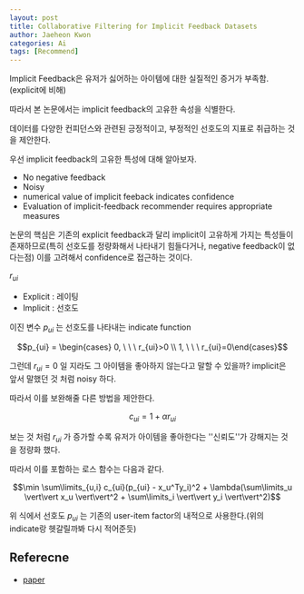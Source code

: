 ```yaml
---
layout: post
title: Collaborative Filtering for Implicit Feedback Datasets
author: Jaeheon Kwon
categories: Ai
tags: [Recommend]
---
```




Implicit Feedback은 유저가 싫어하는 아이템에 대한 실질적인 증거가 부족함.(explicit에 비해)

따라서 본 논문에서는 implicit feedback의 고유한 속성을 식별한다.

데이터를 다양한 컨피던스와 관련된 긍정적이고, 부정적인 선호도의 지표로 취급하는 것을 제안한다.

우선 implicit feedback의 고유한 특성에 대해 알아보자.

- No negative feedback
- Noisy
- numerical value of implicit feeback indicates confidence
- Evaluation of implicit-feedback recommender requires appropriate measures

논문의 핵심은 기존의 explicit feedback과 달리 implicit이 고유하게 가지는 특성들이 존재하므로(특히 선호도를 정량화해서 나타내기 힘들다거나, negative feedback이 없다는점) 이를 고려해서 confidence로 접근하는 것이다.

$r_{ui}$

- Explicit : 레이팅
- Implicit : 선호도

이진 변수 $p_{ui}$ 는 선호도를 나타내는 indicate function

$$p_{ui} = \begin{cases} 0, \ \ \ r_{ui}>0  \\ 1, \ \ \ r_{ui}=0\end{cases}$$

그런데 $r_{ui} = 0$ 일 지라도 그 아이템을 좋아하지 않는다고 말할 수 있을까? implicit은 앞서 말했던 것 처럼 noisy 하다.

따라서 이를 보완해줄 다른 방법을 제안한다.

$$c_{ui} = 1 + \alpha r_{ui}$$

보는 것 처럼 $r_{ui}$ 가 증가할 수록 유저가 아이템을 좋아한다는 ''신뢰도''가 강해지는 것을 정량화 했다.

따라서 이를 포함하는 로스 함수는 다음과 같다.

$$\min \sum\limits_{u,i} c_{ui}(p_{ui} - x_u^Ty_i)^2 + \lambda(\sum\limits_u \vert\vert x_u \vert\vert^2 + \sum\limits_i \vert\vert y_i \vert\vert^2)$$

위 식에서  선호도 $p_{ui}$ 는 기존의 user-item factor의 내적으로 사용한다.(위의 indicate랑 헷갈릴까봐 다시 적어준듯)



## Referecne

- [paper](http://yifanhu.net/PUB/cf.pdf)



